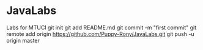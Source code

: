 # JavaLabs
Labs for MTUCI
git init
git add README.md
git commit -m "first commit"
git remote add origin https://github.com/Puppy-Rony/JavaLabs.git
git push -u origin master
